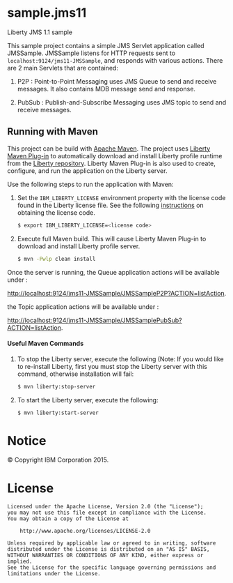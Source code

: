 # sample.jms11
Liberty JMS 1.1 sample

This sample project contains a simple JMS Servlet application called JMSSample. JMSSample listens for HTTP requests sent to `localhost:9124/jms11-JMSSample`, and responds with various actions.
There are 2 main Servlets that are contained:

1. P2P : Point-to-Point Messaging uses JMS Queue to send and receive messages.  It also contains MDB message send and response.

2. PubSub : Publish-and-Subscribe Messaging uses JMS topic to send and receive messages. 

## Running with Maven

This project can be build with [Apache Maven](http://maven.apache.org/). The project uses [Liberty Maven Plug-in][] to automatically download and install Liberty profile runtime from the [Liberty repository](https://developer.ibm.com/wasdev/downloads/). Liberty Maven Plug-in is also used to create, configure, and run the application on the Liberty server. 

Use the following steps to run the application with Maven:

1. Set the `IBM_LIBERTY_LICENSE` environment property with the license code found in the Liberty license file. See the following [instructions][Liberty License Instructions] on obtaining the license code. 
    ```bash
    $ export IBM_LIBERTY_LICENSE=<license code>
    ```

2. Execute full Maven build. This will cause Liberty Maven Plug-in to download and install Liberty profile server.
    ```bash
    $ mvn -Pwlp clean install
    ```

Once the server is running, the Queue application actions will be available under :

[http://localhost:9124/jms11-JMSSample/JMSSampleP2P?ACTION=listAction](http://localhost:9124/jms11-JMSSample/JMSSampleP2P?ACTION=listAction).

the Topic application actions will be available under :

[http://localhost:9124/jms11-JMSSample/JMSSamplePubSub?ACTION=listAction](http://localhost:9124/jms11-JMSSample/JMSSamplePubSub?ACTION=listAction).

#### Useful Maven Commands

1. To stop the Liberty server, execute the following (Note: If you would like to re-install Liberty, first you must stop the Liberty server with this command, otherwise installation will fail:
    ```bash
    $ mvn liberty:stop-server
    ```

2. To start the Liberty server, execute the following:
    ```bash
    $ mvn liberty:start-server
    ```

	
# Notice

© Copyright IBM Corporation 2015.

# License

```text
Licensed under the Apache License, Version 2.0 (the "License");
you may not use this file except in compliance with the License.
You may obtain a copy of the License at

    http://www.apache.org/licenses/LICENSE-2.0

Unless required by applicable law or agreed to in writing, software
distributed under the License is distributed on an "AS IS" BASIS,
WITHOUT WARRANTIES OR CONDITIONS OF ANY KIND, either express or implied.
See the License for the specific language governing permissions and
limitations under the License.
````

[Liberty Maven Plug-in]: https://github.com/WASdev/ci.maven
[Liberty License Instructions]: https://github.com/WASdev/ci.maven#using-a-repository

